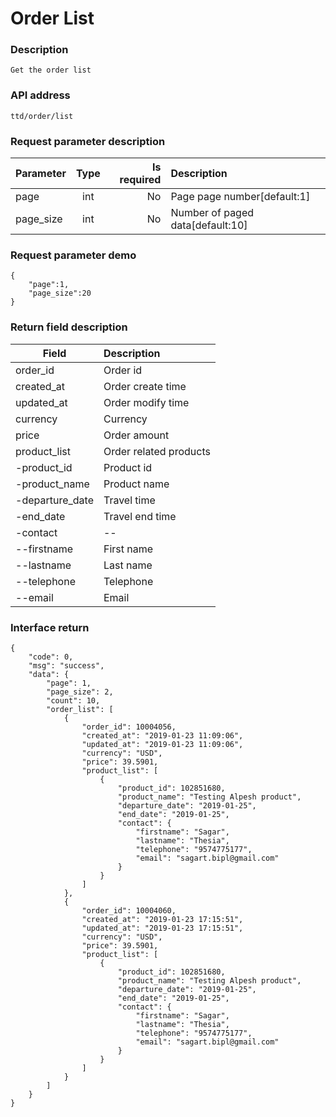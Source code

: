 # Order List

### Description

    Get the order list

### API address

    ttd/order/list

### Request parameter description

| Parameter           | Type          | Is required | Description             |
| ------------------- |:-------------:| -----------:| :-----------------------|
| page                | int           |     No      |   Page page number[default:1]         |
| page_size            | int           |     No      |   Number of paged data[default:10]          |

### Request parameter demo

	{
    	"page":1,
    	"page_size":20
    }

### Return field description

| Field                             |     Description                                   |
| -------------------               |  :-----------------------                         |
| order_id                          |     Order id                             |
| created_at                        |     Order create time                                  |
| updated_at                        |    Order modify time                            |
| currency                          |     Currency                              |
| price                             |     Order amount           |
| product_list                      |     Order related products                            |
| -product_id                       |     Product id               |
| -product_name                     |     Product name                                |
| -departure_date                   |     Travel time                           |
| -end_date                         |     Travel end time                                |
| -contact                          |     --                                            |
| --firstname                       |     First name                                  |
| --lastname                        |     Last name                                  |
| --telephone                       |     Telephone                                  |
| --email                           |     Email                                            |


### Interface return

	{
        "code": 0,
        "msg": "success",
        "data": {
            "page": 1,
            "page_size": 2,
            "count": 10,
            "order_list": [
                {
                    "order_id": 10004056,
                    "created_at": "2019-01-23 11:09:06",
                    "updated_at": "2019-01-23 11:09:06",
                    "currency": "USD",
                    "price": 39.5901,
                    "product_list": [
                        {
                            "product_id": 102851680,
                            "product_name": "Testing Alpesh product",
                            "departure_date": "2019-01-25",
                            "end_date": "2019-01-25",
                            "contact": {
                                "firstname": "Sagar",
                                "lastname": "Thesia",
                                "telephone": "9574775177",
                                "email": "sagart.bipl@gmail.com"
                            }
                        }
                    ]
                },
                {
                    "order_id": 10004060,
                    "created_at": "2019-01-23 17:15:51",
                    "updated_at": "2019-01-23 17:15:51",
                    "currency": "USD",
                    "price": 39.5901,
                    "product_list": [
                        {
                            "product_id": 102851680,
                            "product_name": "Testing Alpesh product",
                            "departure_date": "2019-01-25",
                            "end_date": "2019-01-25",
                            "contact": {
                                "firstname": "Sagar",
                                "lastname": "Thesia",
                                "telephone": "9574775177",
                                "email": "sagart.bipl@gmail.com"
                            }
                        }
                    ]
                }
            ]
        }
    }


